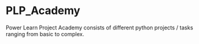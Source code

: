 # PLP_Academy
Power Learn Project Academy consists of different python projects / tasks ranging from basic to complex. 
